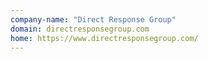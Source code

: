 ```yaml
---
company-name: "Direct Response Group"
domain: directresponsegroup.com
home: https://www.directresponsegroup.com/
---
```




